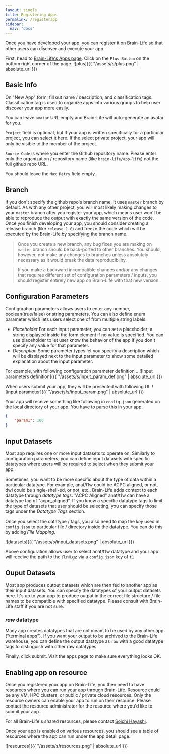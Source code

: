 ```yaml
---
layout: single
title: Registering Apps
permalink: /registerapp
sidebar:
  nav: "docs"
---
```


Once you have developed your app, you can register it on Brain-Life so that other users can discover and execute your app. 

First, head to [Brain-Life's Apps page](https://brain-life.org/warehouse/#/apps). Click on the `Plus Button` on the bottom right corner of the page. 
![plus]({{ "/assets/s/plus.png" | absolute_url }}) 

## Basic Info

On "New App" form, fill out name / description, and classification tags. Classification tag is used to organize apps into various groups to help user discover your app more easily.

You can leave `avatar` URL empty and Brain-Life will auto-generate an avatar for you.

`Project` field is optional, but if your app is written specifically for a particular project, you can select it here. If the select private project, your app will only be visible to the member of the project.

`Source Code` is where you enter the Github repository name. Please enter only the organization / repository name (like `brain-life/app-life`) not the full github repo URL.

You should leave the `Max Retry` field empty.

## Branch

If you don't specify the github repo's branch name, it uses `master` branch by default. As with any other project, you will most likely making changes to your `master` branch after you register your app, which means user won't be able to reproduce the output with exactly the same version of the code. Once you finish developing your app, you should consider creating a release branch (like `release_1.0`) and freeze the code which will be executed by the Brain-Life by specifying the branch name.

> Once you create a new branch, any bug fixes you are making on `master` branch should be back-ported to other branches. You should, however, not make any changes to branches unless absolutely necessary as it would break the data reproducibility. 

> If you make a backward incompatible changes and/or any changes that requires different set of configuration parameters / inputs, you should register entirely new app on Brain-Life with that new version.

## Configuration Parameters

Configuration parameters allows users to enter any number, boolean(true/false) or string parameters. You can also define enum parameter which lets users select one of from multiple string labels. 


* *Placeholder* For each input parameter, you can set a placeholder; a string displayed inside the form element if no value is specified. You can use placeholder to let user know the behavior of the app if you don't specify any value for that parameter. 
* *Description* Some parameter types let you specify a description which will be displayed next to the input parameter to show some detailed explanation about the input parameter.

For example, with following configuration parameter definition ..
![input parameters definition]({{ "/assets/s/input_param_def.png" | absolute_url }})
 
When users submit your app, they will be presented with following UI.
![input parameter]({{ "/assets/s/input_param.png" | absolute_url }})

Your app will receive something like following in `config.json` generated on the local directory of your app. You have to parse this in your app.

```json
{
    "param1": 100
}
```

## Input Datasets

Most app requires one or more input datasets to operate on. Similarly to configuration parameters, you can define input datasets with specific datatypes where users will be required to select when they submit your app.
 
Sometimes, you want to be more specific about the type of data within a particular datatype. For example, anat/t1w could be ACPC aligned, or not, dwi could be single-shell-ed, or not, etc.. Brain-Life adds context to each datatype through *datatype tags*. "ACPC Aligned" anat/t1w can have a datatype tag of "acpc_aligned". If you know a specific datatype tags to limit the type of datasets that user should be selecting, you can specify those tags under the *Datatype Tags* section.

Once you select the datatype / tags, you also need to map the *key* used in `config.json` to particular file / directory inside the datatype. You can do this by adding *File Mapping*.

![datasets]({{ "/assets/s/input_datasets.png" | absolute_url }})

Above configuration allows user to select anat/t1w datatype and your app will receive the path to the t1.nii.gz via a `config.json` key of `t1`

## Ouput Datasets

Most app produces output datasets which are then fed to another app as their input datasets. You can specify the datatypes of your output datasets here. It's up to your app to produce output in the correct file structure / file names to be compatible with specified datatype. Please consult with Brain-Life staff if you are not sure. 

### *raw* datatype

Many app creates datatypes that are not meant to be used by any other app ("terminal apps"). If you want your output to be archived to the Brain-Life warehouse, you can define the output datatype as `raw` with a good datatype tags to distinguish with other raw datatypes. 

Finally, click submit. Visit the apps page to make sure everything looks OK.

## Enabling app on resource

Once you registered your app on Brain-Life, you then need to have resources where you can run your app through Brain-Life. Resource could be any VM, HPC clusters, or public / private cloud resources. Only the resource owners can enable your app to run on their resource. Please contact the resource administrator for the resource where you'd like to submit your app . 

For all Brain-Life's shared resources, please contact [Soichi Hayashi](mailto:hayashis@iu.edu).

Once your app is enabled on various resources, you should see a table of resources where the app can run under the app detail page.

![resources]({{ "/assets/s/resources.png" | absolute_url }})
